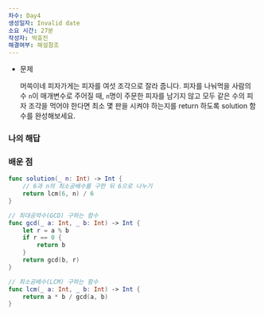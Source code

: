```yaml
---
차수: Day4
생성일자: Invalid date
소요 시간: 27분
작성자: 박효진
해결여부: 해설참조
---
```

- 문제
    
    머쓱이네 피자가게는 피자를 여섯 조각으로 잘라 줍니다. 피자를 나눠먹을 사람의 수 `n`이 매개변수로 주어질 때, `n`명이 주문한 피자를 남기지 않고 모두 같은 수의 피자 조각을 먹어야 한다면 최소 몇 판을 시켜야 하는지를 return 하도록 solution 함수를 완성해보세요.
    

### 나의 해답

  

### 배운 점

```Swift
func solution(_ n: Int) -> Int {
    // 6과 n의 최소공배수를 구한 뒤 6으로 나누기
    return lcm(6, n) / 6
}

// 최대공약수(GCD) 구하는 함수
func gcd(_ a: Int, _ b: Int) -> Int {
    let r = a % b
    if r == 0 {
        return b
    }
    return gcd(b, r)
}

// 최소공배수(LCM) 구하는 함수
func lcm(_ a: Int, _ b: Int) -> Int {
    return a * b / gcd(a, b)
}
```
